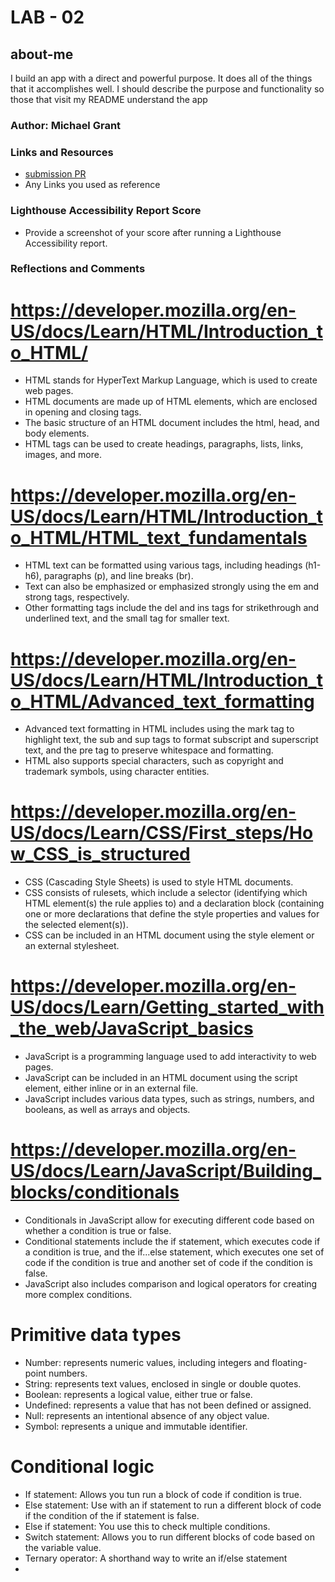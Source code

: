 # LAB - 02

## about-me

I build an app with a direct and powerful purpose. It does all of the things that it accomplishes well. I should describe the purpose and functionality so those that visit my README understand the app

### Author: Michael Grant

### Links and Resources

* [submission PR](https://mrgrant82.github.io/about-me/)
* Any Links you used as reference

### Lighthouse Accessibility Report Score

* Provide a screenshot of your score after running a Lighthouse Accessibility report.

### Reflections and Comments

# **https://developer.mozilla.org/en-US/docs/Learn/HTML/Introduction_to_HTML/**

* HTML stands for HyperText Markup Language, which is used to create web pages.
* HTML documents are made up of HTML elements, which are enclosed in opening and closing tags.
* The basic structure of an HTML document includes the html, head, and body elements.
* HTML tags can be used to create headings, paragraphs, lists, links, images, and more.

# **https://developer.mozilla.org/en-US/docs/Learn/HTML/Introduction_to_HTML/HTML_text_fundamentals**

* HTML text can be formatted using various tags, including headings (h1-h6), paragraphs (p), and line breaks (br).
* Text can also be emphasized or emphasized strongly using the em and strong tags, respectively.
* Other formatting tags include the del and ins tags for strikethrough and underlined text, and the small tag for smaller text.

# **https://developer.mozilla.org/en-US/docs/Learn/HTML/Introduction_to_HTML/Advanced_text_formatting**

* Advanced text formatting in HTML includes using the mark tag to highlight text, the sub and sup tags to format subscript and superscript text, and the pre tag to preserve whitespace and formatting.
* HTML also supports special characters, such as copyright and trademark symbols, using character entities.

# **https://developer.mozilla.org/en-US/docs/Learn/CSS/First_steps/How_CSS_is_structured**

* CSS (Cascading Style Sheets) is used to style HTML documents.
* CSS consists of rulesets, which include a selector (identifying which HTML element(s) the rule applies to) and a declaration block (containing one or more declarations that define the style properties and      values for the selected element(s)).
* CSS can be included in an HTML document using the style element or an external stylesheet.

# **https://developer.mozilla.org/en-US/docs/Learn/Getting_started_with_the_web/JavaScript_basics**

* JavaScript is a programming language used to add interactivity to web pages.
* JavaScript can be included in an HTML document using the script element, either inline or in an external file.
* JavaScript includes various data types, such as strings, numbers, and booleans, as well as arrays and objects.

# **https://developer.mozilla.org/en-US/docs/Learn/JavaScript/Building_blocks/conditionals**

* Conditionals in JavaScript allow for executing different code based on whether a condition is true or false.
* Conditional statements include the if statement, which executes code if a condition is true, and the if...else statement, which executes one set of code if the condition is true and another set of code if the condition is false.
* JavaScript also includes comparison and logical operators for creating more complex conditions.

# **Primitive data types**

* Number: represents numeric values, including integers and floating-point numbers.
* String: represents text values, enclosed in single or double quotes.
* Boolean: represents a logical value, either true or false.
* Undefined: represents a value that has not been defined or assigned.
* Null: represents an intentional absence of any object value.
* Symbol: represents a unique and immutable identifier.

# **Conditional logic**

* If statement: Allows you tun run a block of code if condition is true.
* Else statement: Use with an if statement to run a different block of code if the condition of the if statement is false.
* Else if statement: You use this to check multiple conditions.
* Switch statement: Allows you to run different blocks of code based on the variable value.
* Ternary operator: A shorthand way to write an if/else statement
* 